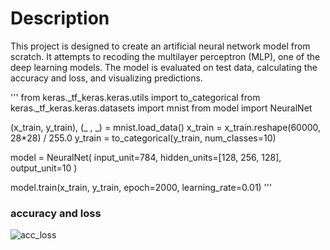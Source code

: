 # Description
This project is designed to create an artificial neural network model from scratch. It attempts to recoding the multilayer perceptron (MLP), one of the deep learning models.
The model is evaluated on test data, calculating the accuracy and loss, and visualizing predictions.

'''
from keras._tf_keras.keras.utils import to_categorical
from keras._tf_keras.keras.datasets import mnist
from model import NeuralNet

(x_train, y_train), (_ , _) = mnist.load_data()
x_train = x_train.reshape(60000, 28*28) / 255.0
y_train = to_categorical(y_train, num_classes=10)

model = NeuralNet(
    input_unit=784,
    hidden_units=[128, 256, 128],
    output_unit=10
)

model.train(x_train, y_train, epoch=2000, learning_rate=0.01)
'''

### accuracy and loss
![acc_loss](https://github.com/user-attachments/assets/21e3ae52-a8e8-4d16-b583-86a4d8965daf)
